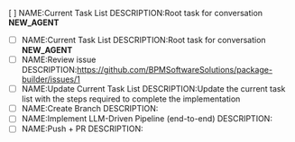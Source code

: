 [ ] NAME:Current Task List DESCRIPTION:Root task for conversation __NEW_AGENT__
-[ ] NAME:Current Task List DESCRIPTION:Root task for conversation __NEW_AGENT__
-[ ] NAME:Review issue DESCRIPTION:https://github.com/BPMSoftwareSolutions/package-builder/issues/1
-[ ] NAME:Update Current Task List DESCRIPTION:Update the current task list with the steps required to complete the implementation
-[ ] NAME:Create Branch DESCRIPTION:
-[ ] NAME:Implement LLM-Driven Pipeline (end-to-end) DESCRIPTION:
-[ ] NAME:Push + PR DESCRIPTION: